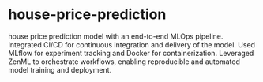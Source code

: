 # house-price-prediction
house price prediction model with an end-to-end MLOps pipeline.
Integrated CI/CD for continuous integration and delivery of the model.
Used MLflow for experiment tracking and Docker for containerization.
Leveraged ZenML to orchestrate workflows, enabling reproducible and automated model training and deployment.
